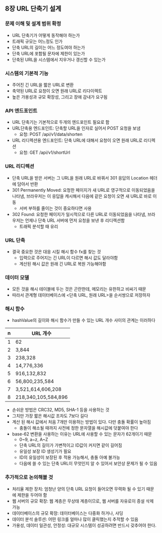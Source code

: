 ## 8장 URL 단축기 설계

### 문제 이해 및 설계 범위 확정
- URL 단축기가 어떻게 동작해야 하는가
- 트래픽 규모는 어느정도 인가
- 단축 URL의 길이는 어느 정도여야 하는가
- 단축 URL에 포함될 문자에 제한이 있는가
- 단축된 URL을 시스템에서 지우거나 갱신할 수 있는가

### 시스템의 기본적 기능
- 주어진 긴 URL을 짧은 URL로 변환
- 축약된 URL로 요청이 오면 원래 URL로 리다이렉트
- 높은 가용성과 규모 확장성, 그리고 장애 감내가 요구됨

### API 엔드포인트
- URL 단축기는 기본적으로 두개의 엔드포인트 필요로 함
- URL단축용 엔드포인트: 단축할 URL을 인자로 실어서 POST 요청을 보냄
    - 요청: POST /api/v1/data/shorten
- URL 리디렉션용 엔드포인트: 단축 URL에 대해서 요청이 오면 원래 URL로 리디렉션
    - 요청: GET /api/v1/shortUrl

### URL 리디렉션
- 단축 URL을 받은 서버는 그 URL을 원래 URL로 바꿔서 301 응답의 Location 헤더에 담아서 반환
- 301 Permanently Moved: 요청한 페이지가 새 URL로 영구적으로 이동되었음을 나타냄, 브라우저는 이 응답을 캐시해서 다음에 같은 요청이 오면 새 URL로 바로 이동
    - 서버 부하를 줄이는 것이 중요하다면 사용
- 302 Found: 요청한 페이지가 일시적으로 다른 URL로 이동되었음을 나타냄, 브라우저는 언제나 단축 URL 서버에 먼저 요청을 보낸 후 리디렉션함
    - 트래픽 분석할 때 유리

### URL 단축
- 결국 중요한 것은 대응 시킬 해시 함수 fx를 찾는 것
    - 입력으로 주어지는 긴 URL이 다르면 해시 값도 달라야함
    - 계산된 해시 값은 원래 긴 URL로 복원 가능해야함

### 데이터 모델
- 모든 것을 해시 테이블에 두는 것은 곤란한데, 메모리는 유한하고 비싸기 때문
- 따라서 관계형 데이터베이스에 <단축 URL, 원래 URL>을 순서쌍으로 저장하자

### 해시 함수
- hashValue의 길이와 해시 함수가 만들 수 있는 URL 개수 사이의 관계는 이러하다

| n | URL 개수     |
|---|------------|
|1| 62         |
|2| 3,844      |
|3| 238,328    |
|4| 14,776,336 |
|5| 916,132,832|
|6| 56,800,235,584|
|7| 3,521,614,606,208|
|8| 218,340,105,584,896|

- 손쉬운 방법은 CRC32, MD5, SHA-1 등을 사용하는 것
- 그치만 가장 짧은 해시값 조차도 7보다 길다
- 계산 된 해시 값에서 처음 7개만 이용하는 방법이 있다. 다만 충돌 확률이 높아짐
    - 충돌이 해소될 때까지 사전에 정한 문자열을 해시값에 덧붙여야 한다
- base-62 변환을 사용하는 이유는 URL에 사용할 수 있는 문자가 62개이기 때문
    - 0~9, a~z, A~Z
    - 단축 URL의 길이가 가변적이고 ID값이 커지면 같이 길어짐
    - 유일성 보장 ID 생성기가 필요
    - ID의 유일성이 보장된 후 적용 가능해서, 충돌 아예 불가능
    - 다음에 쓸 수 있는 단축 URL이 무엇인지 알 수 있어서 보안상 문제가 될 수 있음

### 추가적으로 논의해볼 것
- 처리율 제한 장치: 엄청난 양의 단축 URL 요청이 들어오면 무력화 될 수 있기 때문에 제한을 두어야 함
- 웹 서버의 규모 확장: 웹 계층은 무상태 계층이므로, 웹 서버를 자유로이 증설 삭제 가능
- 데이터베이스의 규모 확장: 데이터베이스는 다중화 하거나, 샤딩
- 데이터 분석 솔루션: 어떤 링크를 얼마나 많이 클릭했는지 추적할 수 있음
- 가용성, 데이터 일관성, 안정성: 대규모 시스템이 성공하려면 반드시 갖추어야 한다.